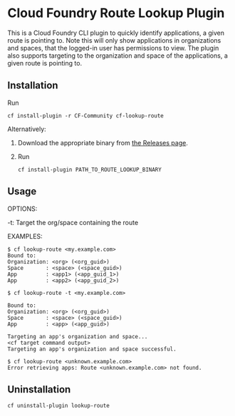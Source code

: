 # Cloud Foundry Route Lookup Plugin

This is a Cloud Foundry CLI plugin to quickly identify applications, a given route is pointing to.
Note this will only show applications in organizations and spaces, that the logged-in user has permissions to view.
The plugin also supports targeting to the organization and space of the applications, a given route is pointing to.

## Installation

Run

```
cf install-plugin -r CF-Community cf-lookup-route
```
    
Alternatively:

1. Download the appropriate binary from [the Releases page](https://github.com/cloudfoundry/cf-lookup-route/releases).
2. Run

    ```
    cf install-plugin PATH_TO_ROUTE_LOOKUP_BINARY
    ```

## Usage

OPTIONS:

-t: Target the org/space containing the route

EXAMPLES:

```
$ cf lookup-route <my.example.com>
Bound to:
Organization: <org> (<org_guid>)
Space       : <space> (<space_guid>)
App         : <app1> (<app_guid_1>)
App         : <app2> (<app_guid_2>)

$ cf lookup-route -t <my.example.com>

Bound to:
Organization: <org> (<org_guid>)
Space       : <space> (<space_guid>)
App         : <app> (<app_guid>)

Targeting an app's organization and space...
<cf target command output>
Targeting an app's organization and space successful.

$ cf lookup-route <unknown.example.com>
Error retrieving apps: Route <unknown.example.com> not found.
```
## Uninstallation

```
cf uninstall-plugin lookup-route
```
